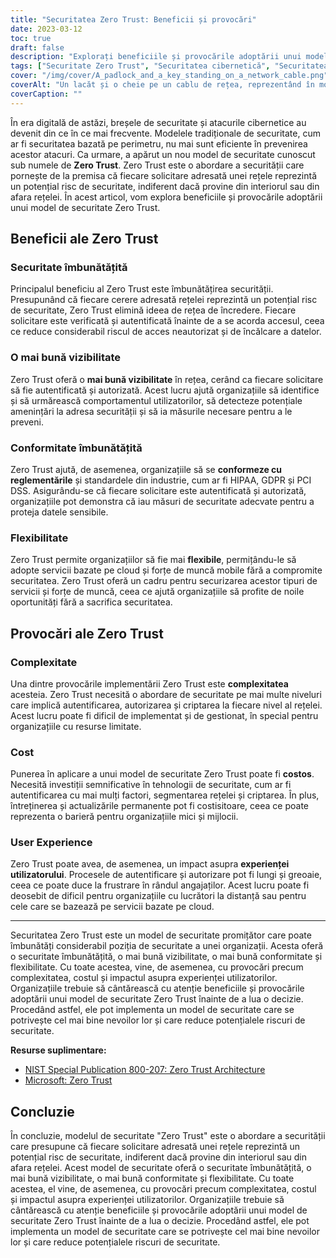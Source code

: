 ```yaml
---
title: "Securitatea Zero Trust: Beneficii și provocări"
date: 2023-03-12
toc: true
draft: false
description: "Explorați beneficiile și provocările adoptării unui model de securitate Zero Trust în era digitală de astăzi."
tags: ["Securitate Zero Trust", "Securitatea cibernetică", "Securitatea rețelelor", "Securitatea în cloud", "Protecția datelor", "Modelul de securitate", "Autentificare", "Autorizare", "Criptare", "Conformitate", "HIPAA", "GDPR", "PCI DSS", "Experiența utilizatorului", "Cost", "Complexitate", "Securitate pe mai multe niveluri", "Vizibilitate", "Flexibilitate", "Breșe de securitate"]
cover: "/img/cover/A_padlock_and_a_key_standing_on_a_network_cable.png"
coverAlt: "Un lacăt și o cheie pe un cablu de rețea, reprezentând în mod simbolic Securitatea Zero Trust."
coverCaption: ""
---
```


În era digitală de astăzi, breșele de securitate și atacurile cibernetice au devenit din ce în ce mai frecvente. Modelele tradiționale de securitate, cum ar fi securitatea bazată pe perimetru, nu mai sunt eficiente în prevenirea acestor atacuri. Ca urmare, a apărut un nou model de securitate cunoscut sub numele de **Zero Trust**. Zero Trust este o abordare a securității care pornește de la premisa că fiecare solicitare adresată unei rețele reprezintă un potențial risc de securitate, indiferent dacă provine din interiorul sau din afara rețelei. În acest articol, vom explora beneficiile și provocările adoptării unui model de securitate Zero Trust.

## Beneficii ale Zero Trust

### Securitate îmbunătățită

Principalul beneficiu al Zero Trust este îmbunătățirea securității. Presupunând că fiecare cerere adresată rețelei reprezintă un potențial risc de securitate, Zero Trust elimină ideea de rețea de încredere. Fiecare solicitare este verificată și autentificată înainte de a se acorda accesul, ceea ce reduce considerabil riscul de acces neautorizat și de încălcare a datelor.

### O mai bună vizibilitate

Zero Trust oferă o **mai bună vizibilitate** în rețea, cerând ca fiecare solicitare să fie autentificată și autorizată. Acest lucru ajută organizațiile să identifice și să urmărească comportamentul utilizatorilor, să detecteze potențiale amenințări la adresa securității și să ia măsurile necesare pentru a le preveni.

### Conformitate îmbunătățită

Zero Trust ajută, de asemenea, organizațiile să se **conformeze cu reglementările** și standardele din industrie, cum ar fi HIPAA, GDPR și PCI DSS. Asigurându-se că fiecare solicitare este autentificată și autorizată, organizațiile pot demonstra că iau măsuri de securitate adecvate pentru a proteja datele sensibile.

### Flexibilitate

Zero Trust permite organizațiilor să fie mai **flexibile**, permițându-le să adopte servicii bazate pe cloud și forțe de muncă mobile fără a compromite securitatea. Zero Trust oferă un cadru pentru securizarea acestor tipuri de servicii și forțe de muncă, ceea ce ajută organizațiile să profite de noile oportunități fără a sacrifica securitatea.

## Provocări ale Zero Trust

### Complexitate

Una dintre provocările implementării Zero Trust este **complexitatea** acesteia. Zero Trust necesită o abordare de securitate pe mai multe niveluri care implică autentificarea, autorizarea și criptarea la fiecare nivel al rețelei. Acest lucru poate fi dificil de implementat și de gestionat, în special pentru organizațiile cu resurse limitate.

### Cost

Punerea în aplicare a unui model de securitate Zero Trust poate fi **costos**. Necesită investiții semnificative în tehnologii de securitate, cum ar fi autentificarea cu mai mulți factori, segmentarea rețelei și criptarea. În plus, întreținerea și actualizările permanente pot fi costisitoare, ceea ce poate reprezenta o barieră pentru organizațiile mici și mijlocii.

### User Experience

Zero Trust poate avea, de asemenea, un impact asupra **experienței utilizatorului**. Procesele de autentificare și autorizare pot fi lungi și greoaie, ceea ce poate duce la frustrare în rândul angajaților. Acest lucru poate fi deosebit de dificil pentru organizațiile cu lucrători la distanță sau pentru cele care se bazează pe servicii bazate pe cloud.

______

Securitatea Zero Trust este un model de securitate promițător care poate îmbunătăți considerabil poziția de securitate a unei organizații. Acesta oferă o securitate îmbunătățită, o mai bună vizibilitate, o mai bună conformitate și flexibilitate. Cu toate acestea, vine, de asemenea, cu provocări precum complexitatea, costul și impactul asupra experienței utilizatorilor. Organizațiile trebuie să cântărească cu atenție beneficiile și provocările adoptării unui model de securitate Zero Trust înainte de a lua o decizie. Procedând astfel, ele pot implementa un model de securitate care se potrivește cel mai bine nevoilor lor și care reduce potențialele riscuri de securitate.

**Resurse suplimentare:**
- [NIST Special Publication 800-207: Zero Trust Architecture](https://csrc.nist.gov/publications/detail/sp/800-207/final)
- [Microsoft: Zero Trust](https://www.microsoft.com/en-us/security/business/zero-trust)

## Concluzie

În concluzie, modelul de securitate "Zero Trust" este o abordare a securității care presupune că fiecare solicitare adresată unei rețele reprezintă un potențial risc de securitate, indiferent dacă provine din interiorul sau din afara rețelei. Acest model de securitate oferă o securitate îmbunătățită, o mai bună vizibilitate, o mai bună conformitate și flexibilitate. Cu toate acestea, el vine, de asemenea, cu provocări precum complexitatea, costul și impactul asupra experienței utilizatorilor. Organizațiile trebuie să cântărească cu atenție beneficiile și provocările adoptării unui model de securitate Zero Trust înainte de a lua o decizie. Procedând astfel, ele pot implementa un model de securitate care se potrivește cel mai bine nevoilor lor și care reduce potențialele riscuri de securitate.
